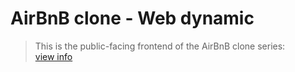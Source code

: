 # AirBnB clone - Web dynamic
> This is the public-facing frontend of the AirBnB clone series:  
> [view info](../README.md)
